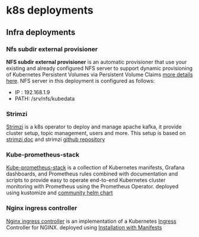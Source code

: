 # k8s deployments

## Infra deployments

### Nfs subdir external provisioner

 **NFS subdir external provisioner** is an automatic provisioner that use your existing and already configured NFS server to support dynamic provisioning of Kubernetes Persistent Volumes via Persistent Volume Claims [more details here](https://github.com/kubernetes-sigs/nfs-subdir-external-provisioner). 
NFS server in this deployment is configured as follows:
- IP : 192.168.1.9
- PATH: /srv/nfs/kubedata

### Strimzi

[Strimzi](https://strimzi.io/) is a k8s operator to deploy and manage apache kafka, it provide cluster setup, topic management, users and more. 
This setup is based on [strimzi doc](https://strimzi.io/docs/operators/latest/deploying.html#deploy-prereqs-str) and strimzi [github repository](https://github.com/strimzi/strimzi-kafka-operator)

### Kube-prometheus-stack

[Kube-prometheus-stack](https://github.com/prometheus-operator/kube-prometheus) is a collection of Kubernetes manifests, Grafana dashboards, and Prometheus rules combined with documentation and scripts to provide easy to operate end-to-end Kubernetes cluster monitoring with Prometheus using the Prometheus Operator. 
deployed using kustomize and [community helm chart](https://github.com/prometheus-community/helm-charts/tree/main/charts/kube-prometheus-stack)

### Nginx ingress controller

[Nginx ingress controller](https://docs.nginx.com/nginx-ingress-controller/intro/overview/) is an implementation of a Kubernetes [Ingress](https://kubernetes.io/docs/concepts/services-networking/ingress/) Controller for NGINX.
deployed using [Installation with Manifests](https://docs.nginx.com/nginx-ingress-controller/installation/installation-with-manifests/) 




